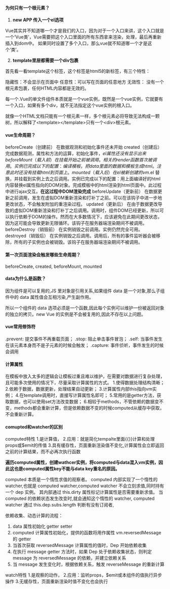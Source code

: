 #### 为何只有一个根元素？

  1. **new APP 传入一个el选项**

  Vue其实并不知道哪一个才是我们的入口，因为对于一个入口来讲，这个入口就是一个‘Vue类’，Vue需要把这个入口里面的所有东西拿来渲染，处理，最后再重新插入到dom中。
  如果同时设置了多个入口，那么vue就不知道哪一个才是这个‘类’。

  2. **template里层都需要一个div包裹**

  首先看一看template这个标签，这个标签是html5的新标签，有三个特性：

  隐藏性：不会显示在页面中
  任意性：可以写在页面的任意地方
  无效性： 没有一个根元素包裹，任何HTML内容都是无效的。


  每一个.Vue的单文件组件本质就是一个vue实例，既然是一个vue实例，它就要有一个入口，如果有多个div，就不无法指定这个vue实例的根入口。

  就像一个HTML文档只能有一个根元素一样，多个根元素必将导致无法构成一颗树，所以解释了\<template>\</template>只有一个\<div>根元素。


#### vue生命周期？

  beforeCreate（创建前） 在数据观测和初始化事件还未开始
  created（创建后） 完成数据观测，属性和方法的运算，初始化事件，$el属性还没有显示出来
  beforeMount（载入前） 在挂载开始之前被调用，相关的render函数首次被调用。实例已完成以下的配置：编译模板，把data里面的数据和模板生成html。注意此时还没有挂载html到页面上。
  mounted（载入后） 在el被新创建的vm.$el 替换，并挂载到实例上去之后调用。实例已完成以下的配置：用上面编译好的html内容替换el属性指向的DOM对象。完成模板中的html渲染到html页面中。此过程中进行ajax交互。**在这过程中DOM渲染完成**
  beforeUpdate（更新前） 在数据更新之前调用，发生在虚拟DOM重新渲染和打补丁之前。可以在该钩子中进一步地更改状态，不会触发附加的重渲染过程。
  updated（更新后） 在由于数据更改导致的虚拟DOM重新渲染和打补丁之后调用。调用时，组件DOM已经更新，所以可以执行依赖于DOM的操作。然而在大多数情况下，应该避免在此期间更改状态，因为这可能会导致更新无限循环。该钩子在服务器端渲染期间不被调用。
  beforeDestroy（销毁前） 在实例销毁之前调用。实例仍然完全可用。
  destroyed（销毁后） 在实例销毁之后调用。调用后，所有的事件监听器会被移除，所有的子实例也会被销毁。该钩子在服务器端渲染期间不被调用。

#### 第一次页面渲染会触发哪些生命周期？

  beforeCreate, created, beforeMount, mounted 

#### data为什么是函数？

  因为组件是可以复用的,JS 里对象是引用关系,如果组件 data 是一个对象,那么子组件中的 data 属性值会互相污染,产生副作用。

  所以一个组件的 data 选项必须是一个函数,因此每个实例可以维护一份被返回对象的独立的拷贝。new Vue 的实例是不会被复用的,因此不存在以上问题。


#### vue常用修饰符

  .prevent: 提交事件不再重载页面；
  .stop: 阻止单击事件冒泡；
  .self: 当事件发生在该元素本身而不是子元素的时候会触发；
  .capture: 事件侦听，事件发生的时候会调用



#### 计算属性

  在模板中放入太多的逻辑会让模板过重且难以维护，在需要对数据进行复杂处理，且可能多次使用的情况下，尽量采取计算属性的方式。
  1.使得数据处理结构清晰；
  2.依赖于数据，数据更新，处理结果自动更新；
  3.计算属性内部this指向vm实例；
  4.在template调用时，直接写计算属性名即可；
  5.常用的是getter方法，获取数据，也可以使用set方法改变数据；
  6.相较于methods，不管依赖的数据变不变，methods都会重新计算，但是依赖数据不变的时候computed从缓存中获取，不会重新计算。



#### comupted和watcher的区别

  computed特性
  1.是计算值，
  2.应用：就是简化tempalte里面{{}}计算和处理props或$emit的传值
  3.具有缓存性，页面重新渲染值不变化,计算属性会立即返回之前的计算结果，而不必再次执行函数

  **遍历computed属性，创建wathcer实例，将computed与data混入vm实例，因此这也是computed属性key不能与data key重名的原因。**

  computed 本质是一个惰性求值的观察者。
  computed 内部实现了一个惰性的 watcher,也就是 computed watcher,computed watcher 不会立刻求值,同时持有一个 dep 实例。
  其内部通过 this.dirty 属性标记计算属性是否需要重新求值。
  当 computed 的依赖状态发生改变时,就会通知这个惰性的 watcher,
  computed watcher 通过 this.dep.subs.length 判断有没有订阅者,


  依赖收集、动态计算的流程：
  
  1. data 属性初始化 getter setter
  2. computed 计算属性初始化，提供的函数将用作属性 vm.reversedMessage 的 getter
  3. 当首次获取 reversedMessage 计算属性的值时，Dep 开始依赖收集
  4. 在执行 message getter 方法时，如果 Dep 处于依赖收集状态，则判定 message 为 reversedMessage 的依赖，并建立依赖关系
  5. 当 message 发生变化时，根据依赖关系，触发 reverseMessage 的重新计算

  watch特性
  1.是观察的动作，
  2.应用：监听props，$emit或本组件的值执行异步操作
  3.无缓存性，页面重新渲染时值不变化也会执行
